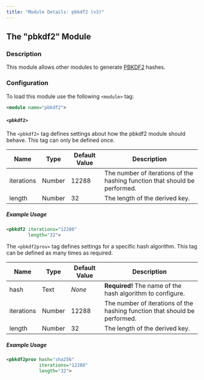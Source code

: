 ```yaml
---
title: "Module Details: pbkdf2 (v3)"
---
```


## The "pbkdf2" Module

### Description

This module allows other modules to generate [PBKDF2](https://en.wikipedia.org/wiki/PBKDF2) hashes.

### Configuration

To load this module use the following `<module>` tag:

```xml
<module name="pbkdf2">
```

#### `<pbkdf2>`

The `<pbkdf2>` tag defines settings about how the pbkdf2 module should behave. This tag can only be defined once.

Name       | Type   | Default Value | Description
---------- | ------ | ------------- | -----------
iterations | Number | 12288         | The number of iterations of the hashing function that should be performed.
length     | Number | 32            | The length of the derived key.

##### Example Usage

```xml
<pbkdf2 iterations="12288"
        length="32">
```

The `<pbkdf2prov>` tag defines settings for a specific hash algorithm. This tag can be defined as many times as required.

Name       | Type   | Default Value | Description
---------- | ------ | ------------- | -----------
hash       | Text   | *None*        | **Required!** The name of the hash algorithm to configure.
iterations | Number | 12288         | The number of iterations of the hashing function that should be performed.
length     | Number | 32            | The length of the derived key.

##### Example Usage

```xml
<pbkdf2prov hash="sha256"
            iterations="12288"
            length="32">
```
